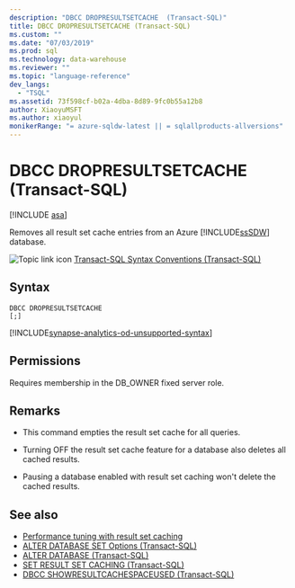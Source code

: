 ```yaml
---
description: "DBCC DROPRESULTSETCACHE  (Transact-SQL)"
title: DBCC DROPRESULTSETCACHE (Transact-SQL)
ms.custom: ""
ms.date: "07/03/2019"
ms.prod: sql
ms.technology: data-warehouse
ms.reviewer: ""
ms.topic: "language-reference"
dev_langs: 
  - "TSQL"
ms.assetid: 73f598cf-b02a-4dba-8d89-9fc0b55a12b8
author: XiaoyuMSFT 
ms.author: xiaoyul
monikerRange: "= azure-sqldw-latest || = sqlallproducts-allversions"
---
```


# DBCC DROPRESULTSETCACHE  (Transact-SQL)

[!INCLUDE [asa](../../includes/applies-to-version/asa.md)]

Removes all result set cache entries from an Azure [!INCLUDE[ssSDW](../../includes/sssdw-md.md)] database.
  
![Topic link icon](../../database-engine/configure-windows/media/topic-link.gif "Topic link icon") [Transact-SQL Syntax Conventions &#40;Transact-SQL&#41;](../../t-sql/language-elements/transact-sql-syntax-conventions-transact-sql.md)
  
## Syntax  
  
```syntaxsql
DBCC DROPRESULTSETCACHE
[;]  
```  

[!INCLUDE[synapse-analytics-od-unsupported-syntax](../../includes/synapse-analytics-od-unsupported-syntax.md)]

## Permissions

Requires membership in the DB_OWNER fixed server role.

## Remarks

- This command empties the result set cache for all queries.  

- Turning OFF the result set cache feature for a database also deletes all cached results.  

- Pausing a database enabled with result set caching won't delete the cached results.  

## See also

- [Performance tuning with result set caching](/azure/sql-data-warehouse/performance-tuning-result-set-caching)</br>
- [ALTER DATABASE SET Options &#40;Transact-SQL&#41;](/sql/t-sql/statements/alter-database-transact-sql-set-options?view=azure-sqldw-latest)</br>
- [ALTER DATABASE &#40;Transact-SQL&#41;](/sql/t-sql/statements/alter-database-transact-sql?view=azure-sqldw-latest)</br>
- [SET RESULT SET CACHING &#40;Transact-SQL&#41;](/sql/t-sql/statements/set-result-set-caching-transact-sql)</br>
- [DBCC SHOWRESULTCACHESPACEUSED &#40;Transact-SQL&#41;](/sql/t-sql/database-console-commands/dbcc-showresultcachespaceused-transact-sql)
